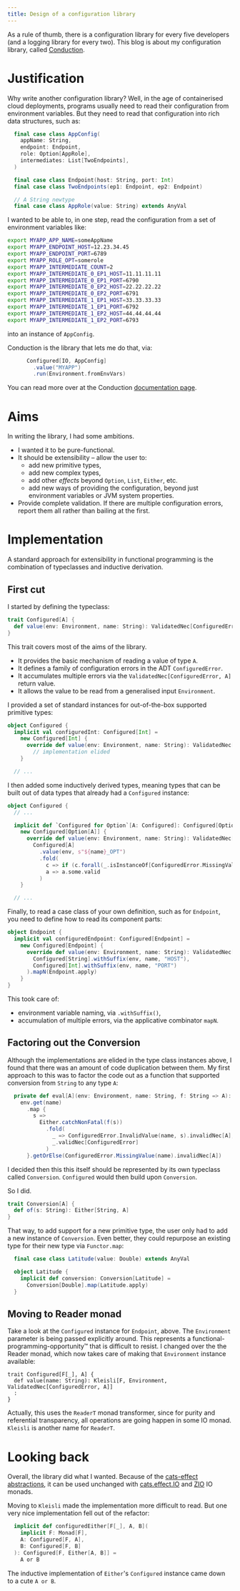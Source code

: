 ```yaml
---
title: Design of a configuration library
---
```


As a rule of thumb, there is a configuration library for every five developers (and a logging library for every two). 
This blog is about my configuration library, called [Conduction](https://github.com/leigh-perry/conduction). 

# Justification

Why write another configuration library?
Well, in the age of containerised cloud deployments, programs usually need to read their configuration from environment variables.
But they need to read that configuration into rich data structures, such as:
```scala
  final case class AppConfig(
    appName: String,
    endpoint: Endpoint,
    role: Option[AppRole],
    intermediates: List[TwoEndpoints],
  )

  final case class Endpoint(host: String, port: Int)
  final case class TwoEndpoints(ep1: Endpoint, ep2: Endpoint)

  // A String newtype
  final case class AppRole(value: String) extends AnyVal
```

I wanted to be able to, in one step, read the configuration from a set of environment variables like:
```bash
export MYAPP_APP_NAME=someAppName
export MYAPP_ENDPOINT_HOST=12.23.34.45
export MYAPP_ENDPOINT_PORT=6789
export MYAPP_ROLE_OPT=somerole
export MYAPP_INTERMEDIATE_COUNT=2
export MYAPP_INTERMEDIATE_0_EP1_HOST=11.11.11.11
export MYAPP_INTERMEDIATE_0_EP1_PORT=6790
export MYAPP_INTERMEDIATE_0_EP2_HOST=22.22.22.22
export MYAPP_INTERMEDIATE_0_EP2_PORT=6791
export MYAPP_INTERMEDIATE_1_EP1_HOST=33.33.33.33
export MYAPP_INTERMEDIATE_1_EP1_PORT=6792
export MYAPP_INTERMEDIATE_1_EP2_HOST=44.44.44.44
export MYAPP_INTERMEDIATE_1_EP2_PORT=6793
```

into an instance of `AppConfig`.

Conduction is the library that lets me do that, via:
```scala
      Configured[IO, AppConfig]
        .value("MYAPP")
        .run(Environment.fromEnvVars)
```

You can read more over at the Conduction [documentation page](https://github.com/leigh-perry/conduction/blob/master/README.md).

# Aims

In writing the library, I had some ambitions.

- I wanted it to be pure-functional.
- It should be extensibility – allow the user to:
  - add new primitive types,
  - add new complex types,
  - add other _effects_ beyond `Option`, `List`, `Either`, etc.
  - add new ways of providing the configuration, beyond just environment variables or JVM system properties.
- Provide complete validation. If there are multiple configuration errors, report them all rather than bailing at the first.

# Implementation

A standard approach for extensibility in functional programming is the combination of typeclasses and inductive derivation.

## First cut

I started by defining the typeclass:
```scala
trait Configured[A] {
  def value(env: Environment, name: String): ValidatedNec[ConfiguredError, A]
}
```

This trait covers most of the aims of the library.

- It provides the basic mechanism of reading a value of type `A`.
- It defines a family of configuration errors in the ADT `ConfiguredError`.
- It accumulates multiple errors via the `ValidatedNec[ConfiguredError, A]` return value.
- It allows the value to be read from a generalised input `Environment`.

I provided a set of standard instances for out-of-the-box supported primitive types:
```scala
object Configured {
  implicit val configuredInt: Configured[Int] =
    new Configured[Int] {
      override def value(env: Environment, name: String): ValidatedNec[ConfiguredError, Int] =
        // implementation elided
    }

  // ...
```

I then added some inductively derived types, meaning types that can be built out of data types that already had a `Configured` instance:
```scala
object Configured {
  // ...

  implicit def `Configured for Option`[A: Configured]: Configured[Option[A]] =
    new Configured[Option[A]] {
      override def value(env: Environment, name: String): ValidatedNec[ConfiguredError, Option[A]] =
        Configured[A]
          .value(env, s"${name}_OPT")
          .fold(
            c => if (c.forall(_.isInstanceOf[ConfiguredError.MissingValue])) None.validNec else c.invalid,
            a => a.some.valid
          )
    }

  // ...
```

Finally, to read a case class of your own definition, such as for `Endpoint`, you need to define how to read its component parts:
```scala
object Endpoint {
  implicit val configuredEndpoint: Configured[Endpoint] =
    new Configured[Endpoint] {
      override def value(env: Environment, name: String): ValidatedNec[ConfiguredError, Endpoint] = (
        Configured[String].withSuffix(env, name, "HOST"),
        Configured[Int].withSuffix(env, name, "PORT")
      ).mapN(Endpoint.apply)
    }
}
```

This took care of:

- environment variable naming, via `.withSuffix()`,
- accumulation of multiple errors, via the applicative combinator `mapN`.

## Factoring out the Conversion

Although the implementations are elided in the type class instances above, I found that there was an amount of code duplication between them.
My first approach to this was to factor the code out as a function that supported conversion from `String` to any type `A`:
```scala
  private def eval[A](env: Environment, name: String, f: String => A): ValidatedNec[ConfiguredError, A] =
    env.get(name)
      .map {
        s =>
          Either.catchNonFatal(f(s))
            .fold(
              _ => ConfiguredError.InvalidValue(name, s).invalidNec[A],
              _.validNec[ConfiguredError]
            )
      }.getOrElse(ConfiguredError.MissingValue(name).invalidNec[A])
```

I decided then this this itself should be represented by its own typeclass called `Conversion`. 
`Configured` would then build upon `Conversion`.

So I did.
```scala
trait Conversion[A] {
  def of(s: String): Either[String, A]
}
```

That way, to add support for a new primitive type, the user only had to add a new instance of `Conversion`. 
Even better, they could repurpose an existing type for their new type via `Functor.map`:
```scala
  final case class Latitude(value: Double) extends AnyVal

  object Latitude {
    implicit def conversion: Conversion[Latitude] =
      Conversion[Double].map(Latitude.apply)
  }
```

## Moving to Reader monad

Take a look at the `Configured` instance for `Endpoint`, above. The `Environment` parameter is being passed explicitly around.
This represents a functional-programming-opportunity™ that is difficult to resist.
I changed over the the Reader monad, which now takes care of making that `Environment` instance available:
```
trait Configured[F[_], A] {
  def value(name: String): Kleisli[F, Environment, ValidatedNec[ConfiguredError, A]]
  :
}
```

Actually, this uses the `ReaderT` monad transformer, since for purity and referential transparency, all operations are going happen in some IO monad.
`Kleisli` is another name for `ReaderT`.

# Looking back

Overall, the library did what I wanted. Because of the [cats-effect abstractions](https://github.com/typelevel/cats-effect), it can
be used unchanged with [cats.effect.IO](https://github.com/typelevel/cats-effect/blob/master/core/shared/src/main/scala/cats/effect/IO.scala)
and [ZIO](https://github.com/zio/zio) IO monads.

Moving to `Kleisli` made the implementation more difficult to read.
But one very nice implementation fell out of the refactor:
```scala
  implicit def configuredEither[F[_], A, B](
    implicit F: Monad[F],
    A: Configured[F, A],
    B: Configured[F, B]
  ): Configured[F, Either[A, B]] =
    A or B
```

The inductive implementation of `Either`'s `Configured` instance came down to a cute `A or B`.
